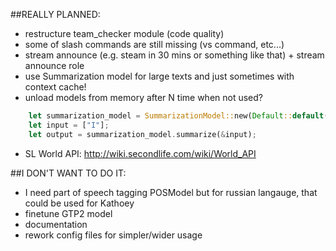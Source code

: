 ##REALLY PLANNED:

 - restructure team_checker module (code quality)
 - some of slash commands are still missing (vs command, etc...)
 - stream announce (e.g. steam in 30 mins or something like that) + stream announce role
 - use Summarization model for large texts and just sometimes with context cache!
 - unload models from memory after N time when not used?

```rust
    let summarization_model = SummarizationModel::new(Default::default())?;
    let input = ["I"];
    let output = summarization_model.summarize(&input);
```

 - SL World API: http://wiki.secondlife.com/wiki/World_API

##I DON'T WANT TO DO IT:

 - I need part of speech tagging POSModel but for russian langauge, that could be used for Kathoey
 - finetune GTP2 model
 - documentation
 - rework config files for simpler/wider usage
